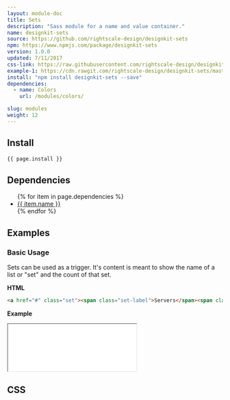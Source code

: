 ```yaml
---
layout: module-doc
title: Sets
description: "Sass module for a name and value container."
name: designkit-sets
source: https://github.com/rightscale-design/designkit-sets
npm: https://www.npmjs.com/package/designkit-sets
version: 1.0.0
updated: 7/11/2017
css-link: https://raw.githubusercontent.com/rightscale-design/designkit-sets/master/dist/designkit-sets.css
example-1: https://cdn.rawgit.com/rightscale-design/designkit-sets/master/docs/basic.html
install: "npm install designkit-sets --save"
dependencies:
  - name: Colors
    url: /modules/colors/

slug: modules
weight: 12
---
```


## Install

```bash
{{ page.install }}
```

## Dependencies

<ul>
  {% for item in page.dependencies %}
    <li><a href="{{ item.url }}">{{ item.name }}</a></li>
  {% endfor %}
</ul>

## Examples

### Basic Usage

Sets can be used as a trigger. It's content is meant to show the name of a list or "set" and the count of that set.

**HTML**

```html
<a href="#" class="set"><span class="set-label">Servers</span><span class="set-count">19</span></a>
```

**Example**

<iframe style="height: 110px;" src="{{ page.example-1 }}"></iframe>

## CSS

<div class="snippet">
  <pre id="css_contents" class="highlighter-rouge snippet-css"><code class="css"></code></pre>
</div>
